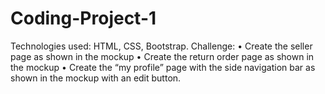 # Coding-Project-1
Technologies used: HTML, CSS, Bootstrap.
Challenge: 
• Create the seller page as shown in the mockup 
• Create the return order page as shown in the mockup 
• Create the “my profile” page with the side navigation bar as shown in the mockup with an edit button.
